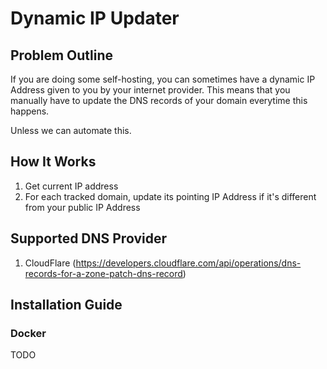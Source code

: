 # Dynamic IP Updater

## Problem Outline
If you are doing some self-hosting, you can sometimes have a dynamic IP Address given to you 
by your internet provider. This means that you manually have to update the DNS records of your
domain everytime this happens.

Unless we can automate this.

## How It Works
1. Get current IP address 
2. For each tracked domain, update its pointing IP Address if it's different from your public IP Address

## Supported DNS Provider
1. CloudFlare (https://developers.cloudflare.com/api/operations/dns-records-for-a-zone-patch-dns-record)

## Installation Guide 

### Docker
TODO
